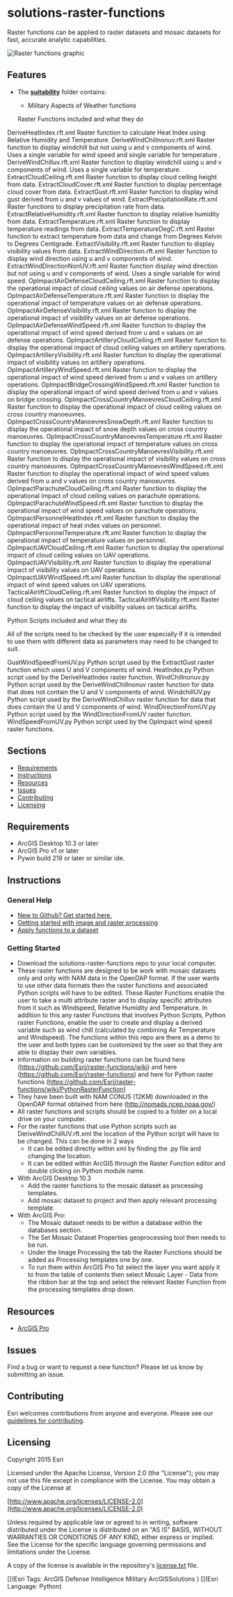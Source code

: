 # solutions-raster-functions

Raster functions can be applied to raster datasets and mosaic datasets for fast, accurate analytic capabilities.

![Raster functions graphic](GenericFunctionsGraphic.png)

## Features

* The [**suitability**](./suitability/README.MD) folder contains:
  * Military Aspects of Weather functions
  
  Raster Functions included and what they do
  
DeriveHeatIndex.rft.xml								Raster function to calculate Heat Index using Relative Humidity and Temperature.
DeriveWindChillnonuv.rft.xml						Raster function to display windchill but not using u and v components of wind. Uses a single variable for wind speed and single variable for temperature .
DeriveWindChilluv.rft.xml							Raster function to display windchill using u and v components of wind. Uses a single variable for temperature.
ExtractCloudCeiling.rft.xml							Raster function to display cloud ceiling height from data.
ExtractCloudCover.rft.xml							Raster function to display percentage cloud cover from data.
ExtractGust.rft.xml									Raster function to display wind gust derived from u and v values of wind.
ExtractPrecipitationRate.rft.xml					Raster functions to display precipitation rate from data.
ExtractRelativeHumidity.rft.xml						Raster function to display relative humidity from data.
ExtractTemperature.rft.xml							Raster function to display temperature readings from data.
ExtractTemperatureDegC.rft.xml						Raster function to extract temperature from data and change from Degrees Kelvin to Degrees Centigrade.
ExtractVisibility.rft.xml							Raster function to display visibility values from data.
ExtractWindDirection.rft.xml						Raster function to display wind direction using u and v components of wind.
ExtractWindDirectionNonUV.rft.xml					Raster function display wind direction but not using u and v components of wind. Uses a single variable for wind speed.
OpImpactAirDefenseCloudCeiling.rft.xml				Raster function to display the operational impact of cloud ceiling values on air defense operations.
OpImpactAirDefenseTemperature.rft.xml				Raster function to display the operational impact of temperature values on air defense operations.
OpImpactAirDefenseVisibility.rft.xml				Raster function to display the operational impact of visibility values on air defense operations.
OpImpactAirDefenseWindSpeed.rft.xml					Raster function to display the operational impact of wind speed derived from u and v values on air defense operations.
OpImpactArtilleryCloudCeiling.rft.xml				Raster function to display the operational impact of cloud ceiling values on artillery operations.
OpImpactArtilleryVisibility.rft.xml					Raster function to display the operational impact of visibility values on artillery operations.
OpImpactArtilleryWindSpeed.rft.xml					Raster function to display the operational impact of wind speed derived from u and v values on artillery operations.
OpImpactBridgeCrossingWindSpeed.rft.xml				Raster function to display the operational impact of wind speed derived from u and v values on bridge crossing.
OpImpactCrossCountryManoevresCloudCeiling.rft.xml	Raster function to display the operational impact of cloud ceiling values on cross country manoeuvres.
OpImpactCrossCountryManoevresSnowDepth.rft.xml		Raster function to display the operational impact of snow depth values on cross country manoeuvres.
OpImpactCrossCountryManoevresTemperature.rft.xml	Raster function to display the operational impact of temperature values on cross country manoeuvres.
OpImpactCrossCountryManoevresVisibility.rft.xml		Raster function to display the operational impact of visibility values on cross country manoeuvres.
OpImpactCrossCountryManoevresWindSpeed.rft.xml		Raster function to display the operational impact of wind speed values derived from u and v values on cross country manoeuvres.
OpImpactParachuteCloudCeiling.rft.xml				Raster function to display the operational impact of cloud ceiling values on parachute operations.
OpImpactParachuteWindSpeed.rft.xml					Raster function to display the operational impact of wind speed values on parachute operations.
OpImpactPersonnelHeatIndex.rft.xml					Raster function to display the operational impact of heat index values on personnel.
OpImpactPersonnelTemperature.rft.xml				Raster function to display the operational impact of temperature values on personnel.
OpImpactUAVCloudCeiling.rft.xml						Raster function to display the operational impact of cloud ceiling values on UAV operations.
OpImpactUAVVisibility.rft.xml						Raster function to display the operational impact of visibility values on UAV operations.
OpImpactUAVWindSpeed.rft.xml						Raster function to display the operational impact of wind speed values on UAV operations.
TacticalAirliftCloudCeiling.rft.xml					Raster function to display the impact of cloud ceiling values on tactical airlifts.
TacticalAirliftVisibility.rft.xml					Raster function to display the impact of visibility values on tactical airlifts.

Python Scripts included and what they do

All of the scripts need to be checked by the user especially if it is intended to use them with different data as parameters may need to be changed to suit.
  
GustWindSpeedFromUV.py	 							Python script used by the ExtractGust raster function which uses U and V components of wind.
HeatIndex.py	 									Python script used by the DeriveHeatIndex raster function.
WindChillnonuv.py	 								Python script used by the DeriveWindChillnonuv raster function for data that does not contain the U and V components of wind.
WindchillUV.py	 									Python script used by the DeriveWindChilluv raster function for data that does contain the U and V components of wind.
WindDirectionFromUV.py	 							Python script used by the WindDirectionFromUV raster function.
WindSpeedFromUV.py	 								Python script used by the OpImpact wind speed raster functions.

  
  
  

## Sections

* [Requirements](#requirements)
* [Instructions](#instructions)
* [Resources](#resources)
* [Issues](#issues)
* [Contributing](#contributing)
* [Licensing](#licensing)

## Requirements

* ArcGIS Desktop 10.3 or later
* ArcGIS Pro v1 or later
* Pywin build 219 or later or similar ide.

## Instructions

### General Help

* [New to Github? Get started here.](http://htmlpreview.github.com/?https://github.com/Esri/esri.github.com/blob/master/help/esri-getting-to-know-github.html)
* [Getting started with image and raster processing](http://pro.arcgis.com/en/pro-app/help/data/imagery/get-started-with-image-and-raster-processing.htm)
* [Apply functions to a dataset](http://pro.arcgis.com/en/pro-app/help/data/imagery/apply-functions-to-a-dataset.htm)

### Getting Started

* Download the solutions-raster-functions repo to your local computer.
* These raster functions are designed to be work with mosaic datasets only and only with NAM data in the OpenDAP format.  If the user wants to use other data formats then the raster functions and associated Python scripts will have to be edited.  These Raster Functions enable the user to take a multi attribute raster and to display specific attributes from it such as Windspeed, Relative Humidity and Temperature. In addition to this any raster Functions that involves Python Scripts, Python raster Functions, enable the user to create and display a derived variable such as wind chill (calculated by combining Air Temperature and Windspeed).  The functions within this repo are there as a demo to the user and both types can be customized by the user so that they are able to display their own variables.
* Information on building raster functions can be found  here (https://github.com/Esri/raster-functions/wiki) and here (https://github.com/Esri/raster-functions) and here for Python raster functions (https://github.com/Esri/raster-functions/wiki/PythonRasterFunction)
* They have been built with NAM CONUS (12KM) downloaded in the OpenDAP format obtained from here (http://nomads.ncep.noaa.gov/)
* All raster functions and scripts should be copied to a folder on a local drive on your computer.
* For the raster functions that use Python scripts such as DeriveWindChillUV.rft.xml the location of the Python script will have to be changed.  This can be done in 2 ways
	* It can be edited directly within xml by finding the .py file and changing the location.
	* It can be edited within ArcGIS through the Raster Function editor and double clicking on Python module name.
* With ArcGIS Desktop 10.3
	* Add the raster functions to the mosaic dataset as processing templates.
	* Add mosaic dataset to project and then apply relevant processing template.
* With ArcGIS Pro:
	* The Mosaic dataset needs to be within a database within the databases section.
	* The Set Mosaic Dataset Properties geoprocessing tool then needs to be run.
	* Under the Image Processing the tab the Raster Functions should be added as Processing templates one by one.
	* To run them within ArcGIS Pro 1st select the layer you want apply it to from the table of contents then select Mosaic Layer - Data from the ribbon bar at the top and select the relevant Raster Function from the processing templates drop down.

## Resources

* [ArcGIS Pro](https://pro.arcgis.com/en/pro-app/community/)

## Issues

Find a bug or want to request a new function?  Please let us know by submitting an issue.

## Contributing

Esri welcomes contributions from anyone and everyone. Please see our [guidelines for contributing](https://github.com/esri/contributing).

## Licensing

Copyright 2015 Esri

Licensed under the Apache License, Version 2.0 (the "License");
you may not use this file except in compliance with the License.
You may obtain a copy of the License at

   [http://www.apache.org/licenses/LICENSE-2.0](http://www.apache.org/licenses/LICENSE-2.0)

Unless required by applicable law or agreed to in writing, software
distributed under the License is distributed on an "AS IS" BASIS,
WITHOUT WARRANTIES OR CONDITIONS OF ANY KIND, either express or implied.
See the License for the specific language governing permissions and
limitations under the License.

A copy of the license is available in the repository's
[license.txt](license.txt) file.

[](Esri Tags: ArcGIS Defense Intelligence Military ArcGISSolutions )
[](Esri Language: Python)

